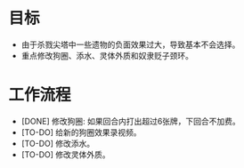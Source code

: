 # 目标
- 由于杀戮尖塔中一些遗物的负面效果过大，导致基本不会选择。
- 重点修改狗圈、添水、灵体外质和奴隶贬子颈环。

# 工作流程
- [DONE] 修改狗圈: 如果回合内打出超过6张牌，下回合不加费。
- [TO-DO] 给新的狗圈效果录视频。
- [TO-DO] 修改添水。
- [TO-DO] 修改灵体外质。